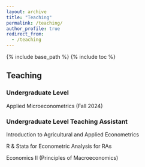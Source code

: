 ```yaml
---
layout: archive
title: "Teaching"
permalink: /teaching/
author_profile: true
redirect_from:
  - /teaching
---
```


{% include base_path %}
{% include toc %}

## Teaching

### Undergraduate Level

Applied Microeconometrics (Fall 2024)

###  Undergraduate Level Teaching Assistant

Introduction to Agricultural and Applied Econometrics

R & Stata for Econometric Analysis for RAs

Economics II (Principles of Macroeconomics)

